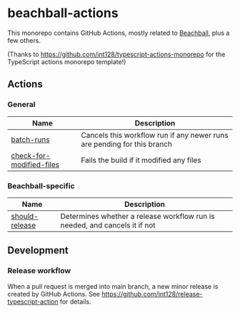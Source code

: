# beachball-actions

This monorepo contains GitHub Actions, mostly related to [Beachball](https://microsoft.github.io/beachball/), plus a few others.

(Thanks to https://github.com/int128/typescript-actions-monorepo for the TypeScript actions monorepo template!)

## Actions

### General

| Name                                                  | Description                                                             |
| ----------------------------------------------------- | ----------------------------------------------------------------------- |
| [batch-runs](batch-runs)                              | Cancels this workflow run if any newer runs are pending for this branch |
| [check-for-modified-files](check-for-modified-files]) | Fails the build if it modified any files                                |

### Beachball-specific

| Name                             | Description                                                                |
| -------------------------------- | -------------------------------------------------------------------------- |
| [should-release](should-release) | Determines whether a release workflow run is needed, and cancels it if not |

## Development

### Release workflow

When a pull request is merged into main branch, a new minor release is created by GitHub Actions.
See https://github.com/int128/release-typescript-action for details.
